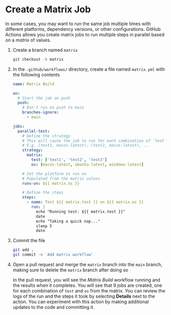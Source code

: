 # Create a Matrix Job

In some cases, you may want to run the same job multiple times with different
platforms, dependency versions, or other configurations. GitHub Actions allows
you create matrix jobs to run multiple steps in parallel based on a _matrix_ of
values.

1. Create a branch named `matrix`

   ```bash
   git checkout -b matrix
   ```

2. In the `.github/workflows/` directory, create a file named `matrix.yml` with
   the following contents

   ```yaml
   name: Matrix Build

   on:
     # Start the job on push
     push:
       # Don't run on push to main
       branches-ignore:
         - main

   jobs:
     parallel-test:
       # Define the strategy
       # This will cause the job to run for each combination of `test` and `os`
       # E.g. (test1, macos-latest), (test2, macos-latest), ...
       strategy:
         matrix:
           test: ['test1', 'test2', 'test3']
           os: [macos-latest, ubuntu-latest, windows-latest]

       # Set the platform to run on
       # Populated from the matrix values
       runs-on: ${{ matrix.os }}

       # Define the steps
       steps:
         - name: Test ${{ matrix.test }} on ${{ matrix.os }}
           run: |
             echo "Running test: ${{ matrix.test }}"
             date
             echo "Taking a quick nap..."
             sleep 5
             date
   ```

3. Commit the file

   ```bash
   git add .
   git commit -m 'Add matrix workflow'
   ```

4. Open a pull request and merge the `matrix` branch into the `main` branch,
   making sure to delete the `matrix` branch after doing so

   In the pull request, you will see the _Matrix Build_ workflow running and the
   results when it completes. You will see that 9 jobs are created, one for each
   combination of `test` and `os` from the matrix. You can review the logs of
   the run and the steps it took by selecting **Details** next to the action.
   You can experiment with this action by making additional updates to the code
   and committing it.
